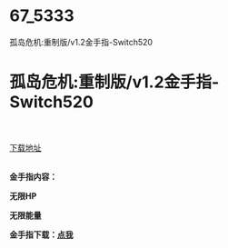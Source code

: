 # 67_5333
孤岛危机:重制版/v1.2金手指-Switch520
# 孤岛危机:重制版/v1.2金手指-Switch520
 <br/></br>
[下载地址](https://www.switch520.cc/article/5333 "下载地址")
<br/></br>

<p></p>
<p></p>
<p><span><strong>金手指内容：</strong></span></p>
<p><span><strong>无限HP</strong></span></p>
<p><span><strong>无限能量</strong></span></p>
<p></p>
<p><span><strong>金手指下载：</strong></span><a href="https://ziyuan3.free520.net/xianggan/孤岛危机%201.2金手指.rar" target="_self" style="text-decoration: underline" rel="noopener noreferrer"><span><strong>点我</strong></span></a></p>
<p></p>
